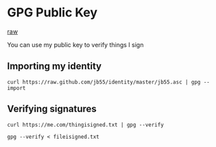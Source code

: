 # GPG Public Key

[raw](https://raw.github.com/jb55/identity/master/jb55.asc)

You can use my public key to verify things I sign

## Importing my identity

    curl https://raw.github.com/jb55/identity/master/jb55.asc | gpg --import

## Verifying signatures

    curl https://me.com/thingisigned.txt | gpg --verify

    gpg --verify < fileisigned.txt


